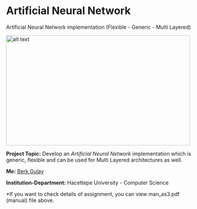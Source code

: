 # Artificial Neural Network
Artificial Neural Network implementation (Flexible - Generic - Multi Layered)

<img src="https://miro.medium.com/max/9834/1*7mZxWa3zvTzdtFZFoHSqBg.jpeg" alt="alt text" width="500" height="300">

**Project Topic:** Develop an *Artificial Neural Network* implementation which is generic, flexible and can be used for Multi Layered architectures as well.

**Me:** [Berk Gulay](https://www.linkedin.com/in/berk-gulay97/)

**Institution-Department:** Hacettepe University - Computer Science

*If you want to check details of assignment, you can view man_as3.pdf (manual) file above.
